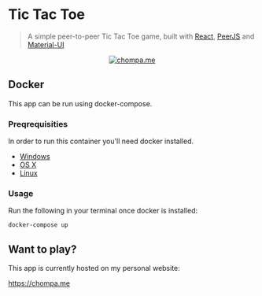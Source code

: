 # Tic Tac Toe

> A simple peer-to-peer Tic Tac Toe game, built with <a href="https://github.com/facebook/react">React</a>, <a href="https://github.com/peers/peerjs">PeerJS</a> and <a href="https://github.com/mui-org/material-ui">Material-UI</a>

<p align=center>
  <a href="https://chompa.me">
    <img src="https://user-images.githubusercontent.com/26204416/71552691-800aac00-29f9-11ea-96d0-1ff07ebb9877.gif" title="chompa.me" height="auto">
  </a>
</p>

## Docker

This app can be run using docker-compose.

### Preqrequisities

In order to run this container you'll need docker installed.

* [Windows](https://docs.docker.com/windows/started)
* [OS X](https://docs.docker.com/mac/started/)
* [Linux](https://docs.docker.com/linux/started/)

### Usage

Run the following in your terminal once docker is installed:

```docker-compose up```

## Want to play?

This app is currently hosted on my personal website:

https://chompa.me
